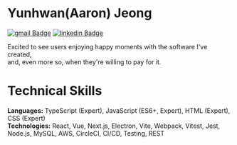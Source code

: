 # Yunhwan(Aaron) Jeong

[![gmail Badge](https://img.shields.io/badge/Gmail-D14836?style=flat-square&logo=gmail&logoColor=white&link=mailto:jimmy53120488@gmail.com)](mailto:jimmy53120488@gmail.com)
[![linkedin Badge](https://img.shields.io/badge/LinkedIn-0C66C3?style=flat-square&logo=linkedin&logoColor=EFF2EB)](https://www.linkedin.com/in/Yunhwan-jeong/)

Excited to see users enjoying happy moments with the software I've created,<br />
and, even more so, when they're willing to pay for it.

# Technical Skills
**Languages:** TypeScript (Expert), JavaScript (ES6+, Expert), HTML (Expert), CSS (Expert) <br/>
**Technologies:** React, Vue, Next.js, Electron, Vite, Webpack, Vitest, Jest, Node.js, MySQL, AWS, CircleCI, CI/CD, Testing, REST
